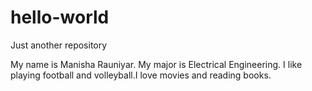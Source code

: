 # hello-world
Just another repository 


My name is Manisha Rauniyar. My major is Electrical Engineering. I like playing football and volleyball.I love movies and reading books. 
